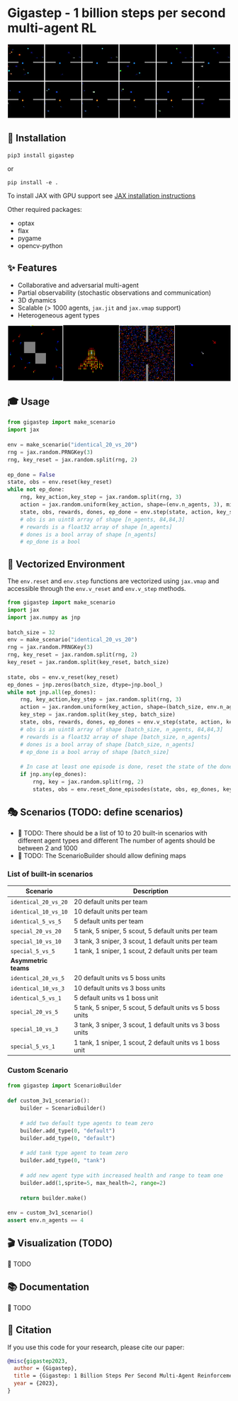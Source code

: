 # Gigastep - 1 billion steps per second multi-agent RL

![Gigastep](misc/scenario.webp)  

## 🔽 Installation

```shell
pip3 install gigastep
```
or 
```shell
pip install -e .
```

To install JAX with GPU support see [JAX installation instructions](https://github.com/google/jax#installation)

Other required packages:
- optax
- flax
- pygame
- opencv-python

## ✨ Features

- Collaborative and adversarial multi-agent  
- Partial observability (stochastic observations and communication)
- 3D dynamics
- Scalable (> 1000 agents, ```jax.jit``` and ```jax.vmap``` support)
- Heterogeneous agent types  

![Gigastep](misc/concat.webp)

## 🎓 Usage

```python
from gigastep import make_scenario
import jax

env = make_scenario("identical_20_vs_20")
rng = jax.random.PRNGKey(3)
rng, key_reset = jax.random.split(rng, 2)

ep_done = False
state, obs = env.reset(key_reset)
while not ep_done:
    rng, key_action,key_step = jax.random.split(rng, 3)
    action = jax.random.uniform(key_action, shape=(env.n_agents, 3), minval=-1, maxval=1)
    state, obs, rewards, dones, ep_done = env.step(state, action, key_step)
    # obs is an uint8 array of shape [n_agents, 84,84,3]
    # rewards is a float32 array of shape [n_agents]
    # dones is a bool array of shape [n_agents]
    # ep_done is a bool
```


## 🚀 Vectorized Environment 

The ```env.reset``` and ```env.step``` functions are vectorized using ```jax.vmap``` and 
accessible through the ```env.v_reset``` and ```env.v_step``` methods.

```python
from gigastep import make_scenario
import jax
import jax.numpy as jnp

batch_size = 32
env = make_scenario("identical_20_vs_20")
rng = jax.random.PRNGKey(3)
rng, key_reset = jax.random.split(rng, 2)
key_reset = jax.random.split(key_reset, batch_size)

state, obs = env.v_reset(key_reset)
ep_dones = jnp.zeros(batch_size, dtype=jnp.bool_)
while not jnp.all(ep_dones):
    rng, key_action,key_step = jax.random.split(rng, 3)
    action = jax.random.uniform(key_action, shape=(batch_size, env.n_agents, 3), minval=-1, maxval=1)
    key_step = jax.random.split(key_step, batch_size)
    state, obs, rewards, dones, ep_dones = env.v_step(state, action, key_step)
    # obs is an uint8 array of shape [batch_size, n_agents, 84,84,3]
    # rewards is a float32 array of shape [batch_size, n_agents]
    # dones is a bool array of shape [batch_size, n_agents]
    # ep_done is a bool array of shape [batch_size]

    # In case at least one episode is done, reset the state of the done episodes only
    if jnp.any(ep_dones):
        rng, key = jax.random.split(rng, 2)
        states, obs = env.reset_done_episodes(state, obs, ep_dones, key)
```

## 🎭 Scenarios (TODO: define scenarios)

- 🚧 TODO: There should be a list of 10 to 20 built-in scenarios with different agent types and different
The number of agents should be between 2 and 1000
- 🚧 TODO: The ScenarioBuilder should allow defining maps

### List of built-in scenarios

| Scenario                 | Description                                                |
|--------------------------|------------------------------------------------------------|
| ```identical_20_vs_20``` | 20 default units per team                                  |
| ```identical_10_vs_10``` | 10 default units per team                                  |
| ```identical_5_vs_5```   | 5 default units per team                                   |
| ```special_20_vs_20```   | 5 tank, 5 sniper, 5 scout, 5 default units per team        |
| ```special_10_vs_10```   | 3 tank, 3 sniper, 3 scout, 1 default units per team        |
| ```special_5_vs_5```     | 1 tank, 1 sniper, 1 scout, 2 default units per team        |
| **Asymmetric teams**     |                                                            |
| ```identical_20_vs_5```  | 20 default units vs 5 boss units                           |
| ```identical_10_vs_3```  | 10 default units vs 3 boss units                           |
| ```identical_5_vs_1```   | 5 default units vs 1 boss unit                             |
| ```special_20_vs_5```    | 5 tank, 5 sniper, 5 scout, 5 default units vs 5 boss units |
| ```special_10_vs_3```    | 3 tank, 3 sniper, 3 scout, 1 default units vs 3 boss units |
| ```special_5_vs_1```     | 1 tank, 1 sniper, 1 scout, 2 default units vs 1 boss unit  |


### Custom Scenario

```python
from gigastep import ScenarioBuilder

def custom_3v1_scenario():
    builder = ScenarioBuilder()
       
    # add two default type agents to team zero
    builder.add_type(0, "default")
    builder.add_type(0, "default")
    
    # add tank type agent to team zero
    builder.add_type(0, "tank")
    
    # add new agent type with increased health and range to team one 
    builder.add(1,sprite=5, max_health=2, range=2)
    
    return builder.make()

env = custom_3v1_scenario()
assert env.n_agents == 4
```

## 🎬 Visualization (TODO)

🚧 TODO

## 📚 Documentation

🚧 TODO

## 📜 Citation

If you use this code for your research, please cite our paper:

```bibtex
@misc{gigastep2023,
  author = {Gigastep},
  title = {Gigastep: 1 Billion Steps Per Second Multi-Agent Reinforcement Learning},
  year = {2023},
}
```